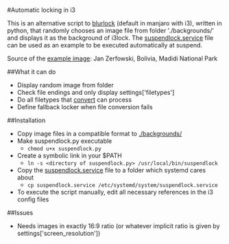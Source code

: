 #Automatic locking in i3

This is an alternative script to [blurlock](https://github.com/manjaro/packages-community/blob/master/i3/i3exit/blurlock) (default in manjaro with i3), written in python, that randomly chooses an image file from folder './backgrounds/' and displays it as the background of i3lock.
The [suspendlock.service](./suspendlock.service) file can be used as an example to be executed automatically at suspend.

Source of the [example image](./backgrounds/example.png): Jan Zerfowski, Bolivia, Madidi National Park

##What it can do
- Display random image from folder
- Check file endings and only display settings['filetypes']
- Do all filetypes that [convert](https://imagemagick.org/script/convert.php) can process
- Define fallback locker when file conversion fails

##Installation
- Copy image files in a compatible format to [./backgrounds/](./backgrounds)
- Make suspendlock.py executable
    - `chmod u+x suspendlock.py`
- Create a symbolic link in your $PATH
    - `ln -s <directory of suspendlock.py> /usr/local/bin/suspendlock`
- Copy the [suspendlock.service](./suspendlock.service) file to a folder which systemd cares about
    - `cp suspendlock.service /etc/systemd/system/suspendlock.service`
- To execute the script manually, edit all necessary references in the i3 config files

##Issues
- Needs images in exactly 16:9 ratio (or whatever implicit ratio is given by settings['screen_resolution'])